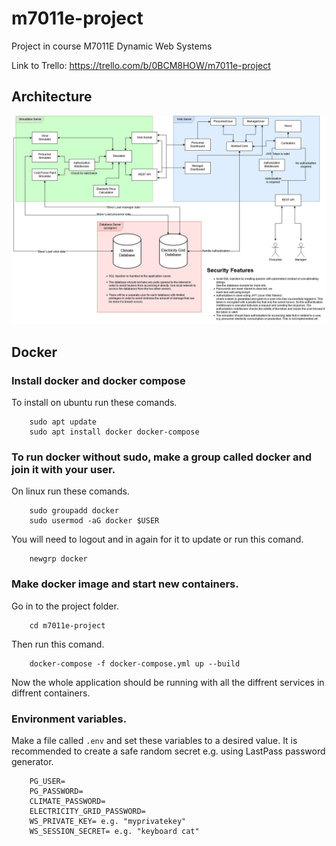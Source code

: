 # m7011e-project
Project in course M7011E Dynamic Web Systems

Link to Trello: https://trello.com/b/0BCM8HOW/m7011e-project

## Architecture
![Architecture](https://github.com/Aleman778/m7011e-project/blob/master/Architecture.png)

## Docker

### Install docker and docker compose
To install on ubuntu run these comands.
```
    sudo apt update
    sudo apt install docker docker-compose
```

### To run docker without sudo, make a group called docker and join it with your user. 
On linux run these comands.
```
    sudo groupadd docker
    sudo usermod -aG docker $USER
```
You will need to logout and in again for it to update or run this comand.
```
    newgrp docker 
```

### Make docker image and start new containers.
Go in to the project folder.
```
    cd m7011e-project
```
Then run this comand.
```
    docker-compose -f docker-compose.yml up --build
```
Now the whole application should be running with all the diffrent services in diffrent containers.

### Environment variables.
Make a file called `.env` and set these variables to a desired value.
It is recommended to create a safe random secret e.g. using LastPass password generator.
```
    PG_USER=
    PG_PASSWORD=
    CLIMATE_PASSWORD=
    ELECTRICITY_GRID_PASSWORD=
    WS_PRIVATE_KEY= e.g. "myprivatekey"
    WS_SESSION_SECRET= e.g. "keyboard cat"
```
